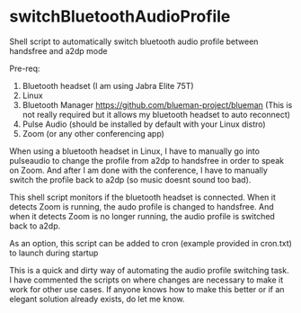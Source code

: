 # switchBluetoothAudioProfile
Shell script to automatically switch bluetooth audio profile between handsfree and a2dp mode

Pre-req:
1. Bluetooth headset (I am using Jabra Elite 75T)
2. Linux
3. Bluetooth Manager https://github.com/blueman-project/blueman (This is not really required but it allows my bluetooth headset to auto reconnect) 
4. Pulse Audio (should be installed by default with your Linux distro)
5. Zoom (or any other conferencing app)

When using a bluetooth headset in Linux, I have to manually go into pulseaudio to change the profile from a2dp to handsfree in order to speak on Zoom. And after I am done with the conference, I have to manually switch the profile back to a2dp (so music doesnt sound too bad).

This shell script monitors if the bluetooth headset is connected. When it detects Zoom is running, the audo profile is changed to handsfree. And when it detects Zoom is no longer running, the audio profile is switched back to a2dp.

As an option, this script can be added to cron (example provided in cron.txt) to launch during startup

This is a quick and dirty way of automating the audio profile switching task. I have commented the scripts on where changes are necessary to make it work for other use cases. If anyone knows how to make this better or if an elegant solution already exists, do let me know.

